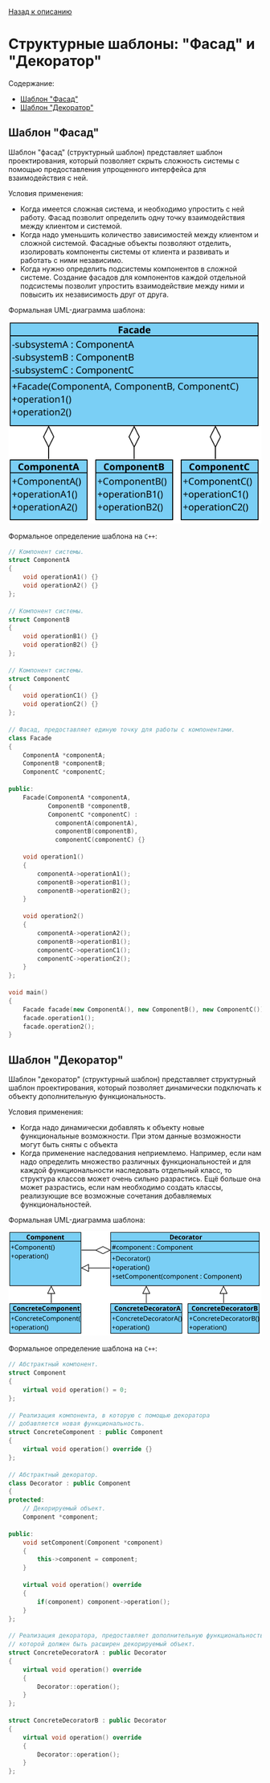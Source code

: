 [Назад к описанию](../../README.md)

# Структурные шаблоны: "Фасад" и "Декоратор"

Содержание:
- [Шаблон "Фасад"](#Шаблон-Фасад)
- [Шаблон "Декоратор"](#Шаблон-Декоратор)

## Шаблон "Фасад"

Шаблон "фасад" (структурный шаблон) представляет шаблон проектирования, который позволяет скрыть сложность системы с помощью предоставления упрощенного интерфейса для взаимодействия с ней.

Условия применения:
- Когда имеется сложная система, и необходимо упростить с ней работу. Фасад позволит определить одну точку взаимодействия между клиентом и системой.
- Когда надо уменьшить количество зависимостей между клиентом и сложной системой. Фасадные объекты позволяют отделить, изолировать компоненты системы от клиента и развивать и работать с ними независимо.
- Когда нужно определить подсистемы компонентов в сложной системе. Создание фасадов для компонентов каждой отдельной подсистемы позволит упростить взаимодействие между ними и повысить их независимость друг от друга.

Формальная UML-диаграмма шаблона:

![Шаблон "Фасад"](facade.svg)

Формальное определение шаблона на `C++`:

```c++
// Компонент системы.
struct ComponentA
{
    void operationA1() {}
    void operationA2() {}
};

// Компонент системы.
struct ComponentB
{
    void operationB1() {}
    void operationB2() {}
};

// Компонент системы.
struct ComponentC
{
    void operationC1() {}
    void operationC2() {}
};

// Фасад, предоставляет единую точку для работы с компонентами.
class Facade
{
    ComponentA *componentA;
    ComponentB *componentB;
    ComponentC *componentC;

public:
    Facade(ComponentA *componentA,
           ComponentB *componentB,
           ComponentC *componentC) :
             componentA(componentA),
             componentB(componentB),
             componentC(componentC) {}

    void operation1()
    {
        componentA->operationA1();
        componentB->operationB1();
        componentB->operationB2();
    }

    void operation2()
    {
        componentA->operationA2();
        componentB->operationB1();
        componentC->operationC1();
        componentC->operationC2();
    }
};

void main()
{
    Facade facade(new ComponentA(), new ComponentB(), new ComponentC());
    facade.operation1();
    facade.operation2();
}
```

## Шаблон "Декоратор"

Шаблон "декоратор" (структурный шаблон) представляет структурный шаблон проектирования, который позволяет динамически подключать к объекту дополнительную функциональность.

Условия применения:
- Когда надо динамически добавлять к объекту новые функциональные возможности. При этом данные возможности могут быть сняты с объекта
- Когда применение наследования неприемлемо. Например, если нам надо определить множество различных функциональностей и для каждой функциональности наследовать отдельный класс, то структура классов может очень сильно разрастись. Ещё больше она может разрастись, если нам необходимо создать классы, реализующие все возможные сочетания добавляемых функциональностей.

Формальная UML-диаграмма шаблона:

![Шаблон "Декоратор"](decorator.svg)

Формальное определение шаблона на `C++`:

```c++
// Абстрактный компонент.
struct Component
{
    virtual void operation() = 0;
};

// Реализация компонента, в которую с помощью декоратора
// добавляется новая функциональность.
struct ConcreteComponent : public Component
{
    virtual void operation() override {}
};

// Абстрактный декоратор.
class Decorator : public Component
{
protected:
    // Декорируемый объект.
    Component *component;

public:
    void setComponent(Component *component)
    {
        this->component = component;
    }

    virtual void operation() override
    {
        if(component) component->operation();
    }
};

// Реализация декоратора, предоставляет дополнительную функциональность,
// которой должен быть расширен декорируемый объект.
struct ConcreteDecoratorA : public Decorator
{
    virtual void operation() override
    {
        Decorator::operation();
    }
};

struct ConcreteDecoratorB : public Decorator
{
    virtual void operation() override
    {
        Decorator::operation();
    }
};
```
